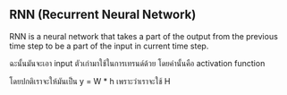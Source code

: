 ## RNN (Recurrent Neural Network)

RNN is a neural network that takes a part of
the output from the previous time step to be
a part of the input in current time step.

ฉะนั้นมันจะเอา input ตัวเก่ามาใช้ในการเทรนด์ด้วย โดยค่านั้นคือ activation function

โดยปกติเราจะให้มันเป็น y = W * h
เพราะว่าเราจะใช้ H 



